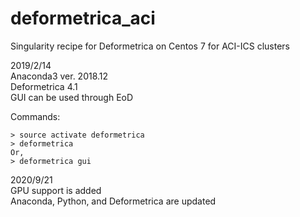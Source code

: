 # deformetrica_aci
Singularity recipe for Deformetrica on Centos 7 for ACI-ICS clusters

2019/2/14  
Anaconda3 ver. 2018.12  
Deformetrica 4.1  
GUI can be used through EoD

Commands:  
```
> source activate deformetrica  
> deformetrica  
Or,  
> deformetrica gui
```
2020/9/21  
GPU support is added  
Anaconda, Python, and Deformetrica are updated
